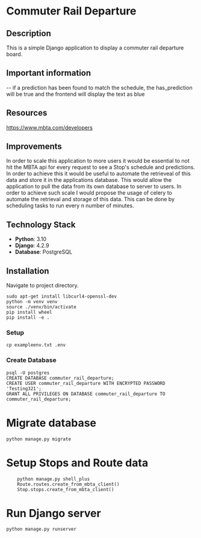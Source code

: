 # Commuter Rail Departure

## Description
This is a simple Django application to display a commuter rail departure board.

## Important information
-- if a prediction has been found to match the schedule, the has_prediction will be true and the frontend will display the text as blue

## Resources
https://www.mbta.com/developers

## Improvements
In order to scale this application to more users it would be essential to not hit the MBTA api for every request to see a Stop's schedule and predictions. In order to achieve this it would be useful to automate the retrieveal of this data and store it in the applications database. This would allow the application to pull the data from its own database to server to users. In order to achieve such scale I would propose the usage of celery to automate the retrieval and storage of this data. This can be done by scheduling tasks to run every n number of minutes.

## Technology Stack
- **Python**: 3.10
- **Django**: 4.2.9
- **Database**: PostgreSQL

## Installation
Navigate to project directory.
```
sudo apt-get install libcurl4-openssl-dev
python -m venv venv
source ./venv/bin/activate
pip install wheel
pip install -e .
```

### Setup
```cp exampleenv.txt .env```

### Create Database
```
psql -U postgres
CREATE DATABASE commuter_rail_departure;
CREATE USER commuter_rail_departure WITH ENCRYPTED PASSWORD 'Testing321';
GRANT ALL PRIVILEGES ON DATABASE commuter_rail_departure TO commuter_rail_departure;
```

# Migrate database
```python manage.py migrate```

# Setup Stops and Route data
```
    python manage.py shell_plus
    Route.routes.create_from_mbta_client()
    Stop.stops.create_from_mbta_client()
```

# Run Django server
```python manage.py runserver```
